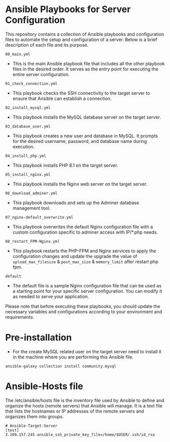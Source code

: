 # Ansible Playbooks for Server Configuration
This repository contains a collection of Ansible playbooks and configuration files to automate the setup and configuration of a server. Below is a brief description of each file and its purpose.

`00_main.yml`
- This is the main Ansible playbook file that includes all the other playbook files in the desired order. It serves as the entry point for executing the entire server configuration.

`01_check_connection.yml`
- This playbook checks the SSH connectivity to the target server to ensure that Ansible can establish a connection.

`02_install_mysql.yml`
- This playbook installs the MySQL database server on the target server.

`03_database_user.yml`
- This playbook creates a new user and database in MySQL. It prompts for the desired username, password, and database name during execution.

`04_install_php.yml`
- This playbook installs PHP 8.1 on the target server.

`05_install_nginx.yml`
- This playbook installs the Nginx web server on the target server.

`06_download_adminer.yml`
- This playbook downloads and sets up the Adminer database management tool.

`07_nginx-default_overwrite.yml`
- This playbook overwrites the default Nginx configuration file with a custom configuration specific to adminer access with IP/*.php needs.

`08_restart_FPM-Nginx.yml`
- This playbook restarts the PHP-FPM and Nginx services to apply the configuration changes and update the upgrade the value of 
`upload_max_filesize` & `post_max_size` & `memory_limit` after restart php fpm. 

`default`
- The default file is a sample Nginx configuration file that can be used as a starting point for your specific server configuration. You can modify it as needed to serve your application.

Please note that before executing these playbooks, you should update the necessary variables and configurations according to your environment and requirements.

# Pre-installation 

- For the create MySQL related user on the target server need to install it in the machine where you are performing this Ansible file.

```
ansible-galaxy collection install community.mysql
```

# Ansible-Hosts file

The /etc/ansible/hosts file is the inventory file used by Ansible to define and organize the hosts (remote servers) that Ansible will manage. It is a text file that lists the hostnames or IP addresses of the remote servers and organizes them into groups.

```
# Ansible-Target-Server
[test]
3.109.157.245 ansible_ssh_private_key_file=/home/$USER/.ssh/id_rsa
```
